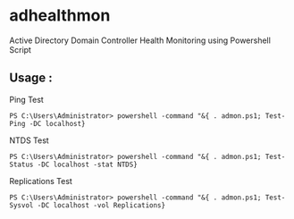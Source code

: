 # adhealthmon
Active Directory Domain Controller Health Monitoring using Powershell Script

## Usage :

Ping Test
```
PS C:\Users\Administrator> powershell -command "&{ . admon.ps1; Test-Ping -DC localhost}
```

NTDS Test
```
PS C:\Users\Administrator> powershell -command "&{ . admon.ps1; Test-Status -DC localhost -stat NTDS}
```

Replications Test
```
PS C:\Users\Administrator> powershell -command "&{ . admon.ps1; Test-Sysvol -DC localhost -vol Replications}
```
